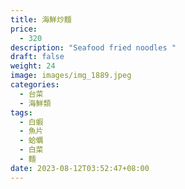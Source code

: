 ```yaml
---
title: 海鮮炒麵
price:
  - 320
description: "Seafood fried noodles "
draft: false
weight: 24
image: images/img_1889.jpeg
categories:
  - 台菜
  - 海鮮類
tags:
  - 白蝦
  - 魚片
  - 蛤蠣
  - 白菜
  - 麵
date: 2023-08-12T03:52:47+08:00
---
```



